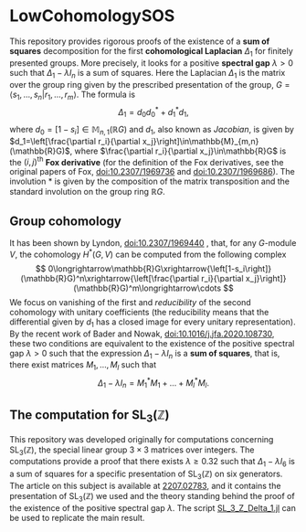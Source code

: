 # LowCohomologySOS
This repository provides rigorous proofs of the existence of a **sum of squares** decomposition for the first **cohomological Laplacian** $\Delta_1$ for finitely presented groups. More precisely, it looks for a positive **spectral gap** $\lambda>0$ such that $\Delta_1-\lambda I_n$ is a sum of squares. Here the Laplacian $\Delta_1$ is the matrix over the group ring given by the prescribed presentation of the group, $G=\langle s_1,\ldots,s_n|r_1,\ldots,r_m\rangle$. The formula is
$$
\Delta_1=d_0d_0^*+d_1^*d_1,
$$
where $d_0=\left[1-s_i\right]\in\mathbb{M}_{n,1}(\mathbb{R}G)$ and $d_1$, also known as *Jacobian*, is given by $d_1=\left[\frac{\partial r_i}{\partial x_j}\right]\in\mathbb{M}_{m,n}(\mathbb{R}G)$, where $\frac{\partial r_i}{\partial x_j}\in\mathbb{R}G$ is the $(i,j)^{\text{th}}$ **Fox derivative** (for the definition of the Fox derivatives, see the original papers of Fox, [doi:10.2307/1969736](doi:10.2307/1969736) and [doi:10.2307/1969686](doi:10.2307/1969686)). The involution $*$ is given by the composition of the matrix transposition and the standard involution on the group ring $\mathbb{R}G$.  

## Group cohomology
It has been shown by Lyndon, [doi:10.2307/1969440](https://www.jstor.org/stable/1969440?origin=crossref#metadata_info_tab_contents) , that, for any $G$-module $V$, the cohomology $H^*(G,V)$ can be computed from the following complex
$$
0\longrightarrow\mathbb{R}G\xrightarrow{\left[1-s_i\right]}(\mathbb{R}G)^n\xrightarrow{\left[\frac{\partial r_i}{\partial x_j}\right]}(\mathbb{R}G)^m\longrightarrow\cdots
$$
We focus on vanishing of the first and *reducibility* of the second cohomology with unitary coefficients (the reducibility means that the differential given by $d_1$ has a closed image for every unitary representation). By the recent work of Bader and Nowak, [doi:10.1016/j.jfa.2020.108730](https://www.sciencedirect.com/science/article/pii/S0022123620302731?via%3Dihub), these two conditions are equivalent to the existence of the positive spectral gap $\lambda>0$ such that the expression $\Delta_1-\lambda I_n$ is a **sum of squares**, that is, there exist matrices $M_1,\ldots,M_l$ such that
$$
\Delta_1-\lambda I_n=M_1^*M_1+\ldots+M_l^*M_l.
$$


## The computation for $\operatorname{SL}_3(\mathbb{Z})$

This repository was developed originally for computations concerning $\operatorname{SL}_3(\mathbb{Z})$, the special linear group $3\times 3$ matrices over integers. The computations provide a proof that there exists $\lambda\geq 0.32$ such that $\Delta_1-\lambda I_6$ is a sum of squares for a specific presentation of $\operatorname{SL}_3(\mathbb{Z})$ on six generators. The article on this subject is available at [2207.02783](https://arxiv.org/abs/2207.02783), and it contains the presentation of $\operatorname{SL}_3(\mathbb{Z})$ we used and the theory standing behind the proof of the existence of the positive spectral gap $\lambda$. The script [SL_3_Z_Delta_1.jl](./scripts/SL_3_Z_Delta_1.jl) can be used to replicate the main result.

